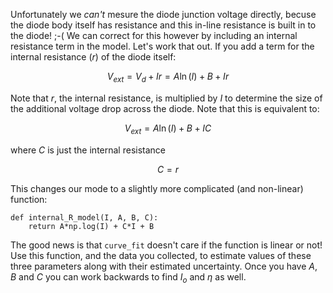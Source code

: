 
Unfortunately we *can't* mesure the diode junction voltage directly, becuse the diode body itself has resistance and this in-line resistance is built in to the diode! ;-( We can correct for this however by including an internal resistance term in the model. Let's work that out. If you add a term for the internal resistance ($r$) of the diode itself:

$$ V_{ext} = V_d + Ir = A \ln(I) + B + Ir $$

Note that $r$, the internal resistance, is multiplied by $I$ to determine the size of the additional voltage drop across the diode. Note that this is equivalent to:

$$ V_{ext} = A \ln(I) + B + I C $$

where $C$ is just the internal resistance

$$C = r$$

This changes our mode to a slightly more complicated (and non-linear) function:

    def internal_R_model(I, A, B, C):
        return A*np.log(I) + C*I + B

The good news is that `curve_fit` doesn't care if the function is linear or not! Use this function, and the data you collected, to estimate values of these three parameters along with their estimated uncertainty. Once you have $A$, $B$ and $C$ you can work backwards to find $I_o$ and $\eta$ as well.


